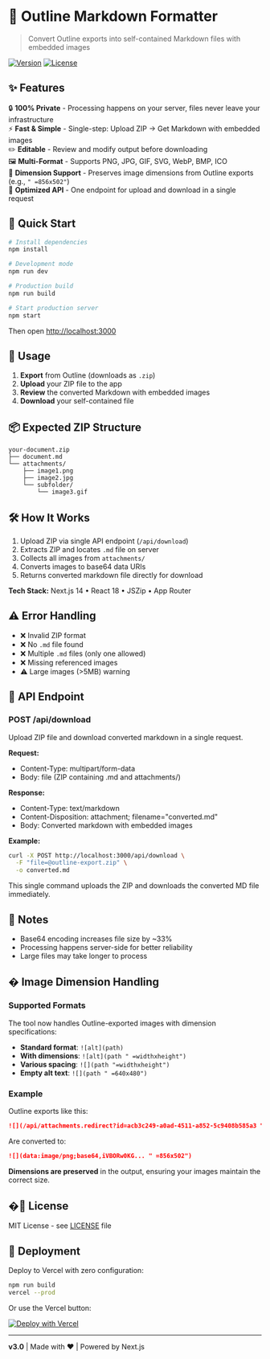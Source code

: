# 📝 Outline Markdown Formatter

> Convert Outline exports into self-contained Markdown files with embedded images

[![Version](https://img.shields.io/badge/version-2.0-blue.svg)](https://github.com/eovipmak/outline-formater)
[![License](https://img.shields.io/badge/license-MIT-green.svg)](LICENSE)

## ✨ Features

🔒 **100% Private** - Processing happens on your server, files never leave your infrastructure  
⚡ **Fast & Simple** - Single-step: Upload ZIP → Get Markdown with embedded images  
✏️ **Editable** - Review and modify output before downloading  
🖼️ **Multi-Format** - Supports PNG, JPG, GIF, SVG, WebP, BMP, ICO  
📏 **Dimension Support** - Preserves image dimensions from Outline exports (e.g., `" =856x502"`)  
🚀 **Optimized API** - One endpoint for upload and download in a single request

## 🚀 Quick Start

```bash
# Install dependencies
npm install

# Development mode
npm run dev

# Production build
npm run build

# Start production server
npm start
```

Then open [http://localhost:3000](http://localhost:3000)

## 📖 Usage

1. **Export** from Outline (downloads as `.zip`)
2. **Upload** your ZIP file to the app
3. **Review** the converted Markdown with embedded images
4. **Download** your self-contained file

## 📦 Expected ZIP Structure

```
your-document.zip
├── document.md
└── attachments/
    ├── image1.png
    ├── image2.jpg
    └── subfolder/
        └── image3.gif
```

## 🛠️ How It Works

1. Upload ZIP via single API endpoint (`/api/download`)
2. Extracts ZIP and locates `.md` file on server
3. Collects all images from `attachments/`
4. Converts images to base64 data URIs
5. Returns converted markdown file directly for download

**Tech Stack:** Next.js 14 • React 18 • JSZip • App Router

## ⚠️ Error Handling

- ❌ Invalid ZIP format
- ❌ No `.md` file found
- ❌ Multiple `.md` files (only one allowed)
- ❌ Missing referenced images
- ⚠️ Large images (>5MB) warning

## 🔌 API Endpoint

### POST /api/download
Upload ZIP file and download converted markdown in a single request.

**Request:**
- Content-Type: multipart/form-data
- Body: file (ZIP containing .md and attachments/)

**Response:**
- Content-Type: text/markdown
- Content-Disposition: attachment; filename="converted.md"
- Body: Converted markdown with embedded images

**Example:**
```bash
curl -X POST http://localhost:3000/api/download \
  -F "file=@outline-export.zip" \
  -o converted.md
```

This single command uploads the ZIP and downloads the converted MD file immediately.

## 📝 Notes

- Base64 encoding increases file size by ~33%
- Processing happens server-side for better reliability
- Large files may take longer to process

## � Image Dimension Handling

### Supported Formats
The tool now handles Outline-exported images with dimension specifications:

- **Standard format**: `![alt](path)`
- **With dimensions**: `![alt](path " =widthxheight")`
- **Various spacing**: `![](path "=widthxheight")`
- **Empty alt text**: `![](path " =640x480")`

### Example
Outline exports like this:
```markdown
![](/api/attachments.redirect?id=acb3c249-a0ad-4511-a852-5c9408b585a3 " =856x502")
```

Are converted to:
```markdown
![](data:image/png;base64,iVBORw0KG... " =856x502")
```

**Dimensions are preserved** in the output, ensuring your images maintain the correct size.

## �📄 License

MIT License - see [LICENSE](LICENSE) file

## 🚀 Deployment

Deploy to Vercel with zero configuration:

```bash
npm run build
vercel --prod
```

Or use the Vercel button:

[![Deploy with Vercel](https://vercel.com/button)](https://vercel.com/new/clone?repository-url=https://github.com/eovipmak/outline-formater)

---

**v3.0** | Made with ❤️ | Powered by Next.js
